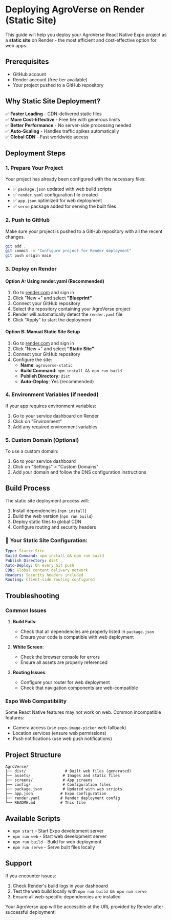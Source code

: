 # Deploying AgroVerse on Render (Static Site)

This guide will help you deploy your AgroVerse React Native Expo project as a **static site** on Render - the most efficient and cost-effective option for web apps.

## Prerequisites

- GitHub account
- Render account (free tier available)
- Your project pushed to a GitHub repository

## Why Static Site Deployment?

✅ **Faster Loading** - CDN-delivered static files  
✅ **More Cost-Effective** - Free tier with generous limits  
✅ **Better Performance** - No server-side processing needed  
✅ **Auto-Scaling** - Handles traffic spikes automatically  
✅ **Global CDN** - Fast worldwide access  

## Deployment Steps

### 1. Prepare Your Project

Your project has already been configured with the necessary files:

- ✅ `package.json` updated with web build scripts
- ✅ `render.yaml` configuration file created
- ✅ `app.json` optimized for web deployment
- ✅ `serve` package added for serving the built files

### 2. Push to GitHub

Make sure your project is pushed to a GitHub repository with all the recent changes.

```bash
git add .
git commit -m "Configure project for Render deployment"
git push origin main
```

### 3. Deploy on Render

#### Option A: Using render.yaml (Recommended)

1. Go to [render.com](https://render.com) and sign in
2. Click "New +" and select **"Blueprint"**
3. Connect your GitHub repository
4. Select the repository containing your AgroVerse project
5. Render will automatically detect the `render.yaml` file
6. Click "Apply" to start the deployment

#### Option B: Manual Static Site Setup

1. Go to [render.com](https://render.com) and sign in
2. Click "New +" and select **"Static Site"**
3. Connect your GitHub repository
4. Configure the site:
   - **Name**: `agroverse-static`
   - **Build Command**: `npm install && npm run build`
   - **Publish Directory**: `dist`
   - **Auto-Deploy**: Yes (recommended)

### 4. Environment Variables (if needed)

If your app requires environment variables:
1. Go to your service dashboard on Render
2. Click on "Environment"
3. Add any required environment variables

### 5. Custom Domain (Optional)

To use a custom domain:
1. Go to your service dashboard
2. Click on "Settings" > "Custom Domains"
3. Add your domain and follow the DNS configuration instructions

## Build Process

The static site deployment process will:
1. Install dependencies (`npm install`)
2. Build the web version (`npm run build`)
3. Deploy static files to global CDN
4. Configure routing and security headers

### 🔧 **Your Static Site Configuration:**
```yaml
Type: Static Site
Build Command: npm install && npm run build
Publish Directory: dist
Auto-Deploy: On every Git push
CDN: Global content delivery network
Headers: Security headers included
Routing: Client-side routing configured
```

## Troubleshooting

### Common Issues

1. **Build Fails**: 
   - Check that all dependencies are properly listed in `package.json`
   - Ensure your code is compatible with web deployment

2. **White Screen**:
   - Check the browser console for errors
   - Ensure all assets are properly referenced

3. **Routing Issues**:
   - Configure your router for web deployment
   - Check that navigation components are web-compatible

### Expo Web Compatibility

Some React Native features may not work on web. Common incompatible features:
- Camera access (use `expo-image-picker` web fallback)
- Location services (ensure web permissions)
- Push notifications (use web push notifications)

## Project Structure

```
AgroVerse/
├── dist/                 # Built web files (generated)
├── assets/              # Images and static files
├── screens/             # App screens
├── config/              # Configuration files
├── package.json         # Updated with web scripts
├── app.json            # Expo configuration
├── render.yaml         # Render deployment config
└── README.md           # This file
```

## Available Scripts

- `npm start` - Start Expo development server
- `npm run web` - Start web development server
- `npm run build` - Build for web deployment
- `npm run serve` - Serve built files locally

## Support

If you encounter issues:
1. Check Render's build logs in your dashboard
2. Test the web build locally with `npm run build && npm run serve`
3. Ensure all web-specific dependencies are installed

Your AgroVerse app will be accessible at the URL provided by Render after successful deployment!